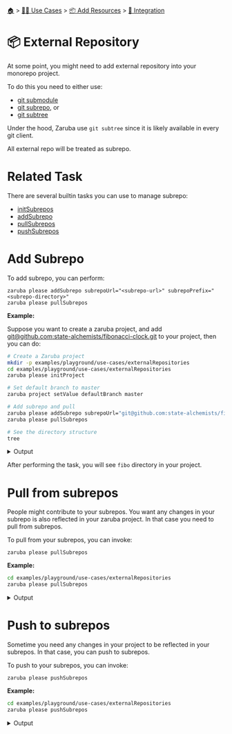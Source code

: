 <!--startTocHeader-->
[🏠](../../../README.md) > [👷🏽 Use Cases](../../README.md) > [📦 Add Resources](../README.md) > [🧩 Integration](README.md)
# 📦 External Repository
<!--endTocHeader-->


At some point, you might need to add external repository into your monorepo project.

To do this you need to either use:

* [git submodule](https://git-scm.com/book/en/v2/Git-Tools-Submodules)
* [git subrepo](https://github.com/ingydotnet/git-subrepo), or
* [git subtree](https://www.atlassian.com/git/tutorials/git-subtree)

Under the hood, Zaruba use `git subtree` since it is likely available in every git client.

All external repo will be treated as subrepo.

# Related Task

There are several builtin tasks you can use to manage subrepo:

* [initSubrepos](../../../core-tasks/initSubrepos.md)
* [addSubrepo](../../../core-tasks/addSubrepo.md)
* [pullSubrepos](../../../core-tasks/pullSubrepos.md)
* [pushSubrepos](../../../core-tasks/pushSubrepos.md)


# Add Subrepo

To add subrepo, you can perform:

```
zaruba please addSubrepo subrepoUrl="<subrepo-url>" subrepoPrefix="<subrepo-directory>" 
zaruba please pullSubrepos 

```

__Example:__

Suppose you want to create a zaruba project, and add [git@github.com:state-alchemists/fibonacci-clock.git](https://github.com/state-alchemists/fibonacci-clock) to your project, then you can do:

<!--startCode-->
```bash
# Create a Zaruba project
mkdir -p examples/playground/use-cases/externalRepositories
cd examples/playground/use-cases/externalRepositories
zaruba please initProject

# Set default branch to master
zaruba project setValue defaultBranch master

# Add subrepo and pull
zaruba please addSubrepo subrepoUrl="git@github.com:state-alchemists/fibonacci-clock.git" subrepoPrefix="fibo" 
zaruba please pullSubrepos 

# See the directory structure
tree
```
 
<details>
<summary>Output</summary>
 
```````
💀 🔎 Job Starting...
         Elapsed Time: 1.881µs
         Current Time: 09:09:44
💀 🏁 Run 🚧 'initProject' command on /home/gofrendi/zaruba/docs/examples/playground/use-cases/externalRepositories
💀    🚀 initProject          🚧 Initialized empty Git repository in /home/gofrendi/zaruba/docs/examples/playground/use-cases/externalRepositories/.git/
💀    🚀 initProject          🚧 🎉🎉🎉
💀    🚀 initProject          🚧 Project created
💀 🎉 Successfully running 🚧 'initProject' command
💀 🔎 Job Running...
         Elapsed Time: 117.734273ms
         Current Time: 09:09:44
💀 🎉 🎉🎉🎉🎉🎉🎉🎉🎉🎉🎉🎉
💀 🎉 Job Complete!!! 🎉🎉🎉
💀 🔥 Terminating
💀 🔎 Job Ended...
         Elapsed Time: 422.455633ms
         Current Time: 09:09:44
zaruba please initProject  
💀 🔎 Job Starting...
         Elapsed Time: 1.838µs
         Current Time: 09:09:45
💀 🏁 Run 🔎 'zrbIsProject' command on /home/gofrendi/zaruba/docs/examples/playground/use-cases/externalRepositories
💀    🚀 zrbIsProject         🔎 Current directory is a valid zaruba project
💀 🎉 Successfully running 🔎 'zrbIsProject' command
💀 🏁 Run 🥂 'addSubrepo' command on /home/gofrendi/zaruba/docs/examples/playground/use-cases/externalRepositories
💀    🚀 addSubrepo           🥂 🎉🎉🎉
💀    🚀 addSubrepo           🥂 Subrepo fibo has been added
💀 🎉 Successfully running 🥂 'addSubrepo' command
💀 🔎 Job Running...
         Elapsed Time: 574.244245ms
         Current Time: 09:09:45
💀 🎉 🎉🎉🎉🎉🎉🎉🎉🎉🎉🎉🎉
💀 🎉 Job Complete!!! 🎉🎉🎉
💀 🔥 Terminating
💀 🔎 Job Ended...
         Elapsed Time: 877.960376ms
         Current Time: 09:09:45
zaruba please addSubrepo -e '/home/gofrendi/zaruba/docs/examples/playground/use-cases/externalRepositories/.env' -v 'subrepoUrl=git@github.com:state-alchemists/fibonacci-clock.git' -v 'subrepoPrefix=fibo' -v '/home/gofrendi/zaruba/docs/examples/playground/use-cases/externalRepositories/default.values.yaml'
💀 🔎 Job Starting...
         Elapsed Time: 2.039µs
         Current Time: 09:09:46
💀 🏁 Run 🔍 'zrbIsValidSubrepos' command on /home/gofrendi/zaruba/docs/examples/playground/use-cases/externalRepositories
💀 🏁 Run 🔎 'zrbIsProject' command on /home/gofrendi/zaruba/docs/examples/playground/use-cases/externalRepositories
💀    🚀 zrbIsValidSubrepos   🔍 All Subrepos are valid
💀    🚀 zrbIsProject         🔎 Current directory is a valid zaruba project
💀 🎉 Successfully running 🔍 'zrbIsValidSubrepos' command
💀 🎉 Successfully running 🔎 'zrbIsProject' command
💀 🏁 Run 📦 'initSubrepos' command on /home/gofrendi/zaruba/docs/examples/playground/use-cases/externalRepositories
💀    🚀 initSubrepos         📦 fibo origin is not exist
💀    🚀 initSubrepos         📦 [master (root-commit) 921d67f] 💀 Save works before pulling from git@github.com:state-alchemists/fibonacci-clock.git
💀    🚀 initSubrepos         📦  3 files changed, 125 insertions(+)
💀    🚀 initSubrepos         📦  create mode 100644 .gitignore
💀    🚀 initSubrepos         📦  create mode 100644 default.values.yaml
💀    🚀 initSubrepos         📦  create mode 100644 index.zaruba.yaml
💀    🚀 initSubrepos         📦 git fetch fibo master
💀 🔥 🚀 initSubrepos         📦 warning: no common commits
💀 🔥 🚀 initSubrepos         📦 From github.com:state-alchemists/fibonacci-clock
💀 🔥 🚀 initSubrepos         📦  * branch            master     -> FETCH_HEAD
💀 🔥 🚀 initSubrepos         📦  * [new branch]      master     -> fibo/master
💀 🔥 🚀 initSubrepos         📦 Added dir 'fibo'
💀 🔥 🚀 initSubrepos         📦 From github.com:state-alchemists/fibonacci-clock
💀 🔥 🚀 initSubrepos         📦  * branch            master     -> FETCH_HEAD
💀 🔥 🚀 initSubrepos         📦 From github.com:state-alchemists/fibonacci-clock
💀 🔥 🚀 initSubrepos         📦  * branch            master     -> FETCH_HEAD
💀    🚀 initSubrepos         📦 Already up to date.
💀    🚀 initSubrepos         📦 🎉🎉🎉
💀    🚀 initSubrepos         📦 Subrepos Initialized
💀 🎉 Successfully running 📦 'initSubrepos' command
💀 🏁 Run 🔽 'pullSubrepos' command on /home/gofrendi/zaruba/docs/examples/playground/use-cases/externalRepositories
💀    🚀 pullSubrepos         🔽 On branch master
💀    🚀 pullSubrepos         🔽 nothing to commit, working tree clean
💀 🔥 🚀 pullSubrepos         🔽 From github.com:state-alchemists/fibonacci-clock
💀 🔥 🚀 pullSubrepos         🔽  * branch            master     -> FETCH_HEAD
💀    🚀 pullSubrepos         🔽 Already up to date.
💀    🚀 pullSubrepos         🔽 🎉🎉🎉
💀    🚀 pullSubrepos         🔽 Subrepos pulled
💀 🎉 Successfully running 🔽 'pullSubrepos' command
💀 🔎 Job Running...
         Elapsed Time: 17.310534795s
         Current Time: 09:10:03
💀 🎉 🎉🎉🎉🎉🎉🎉🎉🎉🎉🎉🎉
💀 🎉 Job Complete!!! 🎉🎉🎉
💀 🔥 Terminating
💀 🔎 Job Ended...
         Elapsed Time: 17.612858456s
         Current Time: 09:10:03
zaruba please pullSubrepos -e '/home/gofrendi/zaruba/docs/examples/playground/use-cases/externalRepositories/.env' -v '/home/gofrendi/zaruba/docs/examples/playground/use-cases/externalRepositories/default.values.yaml'
.
├── default.values.yaml
├── fibo
│   ├── Dockerfile
│   ├── README.md
│   ├── bootstrap.unity.css
│   ├── index.css
│   ├── index.html
│   ├── index.js
│   ├── jquery.js
│   ├── sample.env
│   └── start.sh
├── index.zaruba.yaml
└── logs
    └── log.zaruba.csv

2 directories, 12 files
```````
</details>
<!--endCode-->

After performing the task, you will see `fibo` directory in your project.

# Pull from subrepos

People might contribute to your subrepos. You want any changes in your subrepo is also reflected in your zaruba project. In that case you need to pull from subrepos.

To pull from your subrepos, you can invoke:

```
zaruba please pullSubrepos
```

__Example:__

<!--startCode-->
```bash
cd examples/playground/use-cases/externalRepositories
zaruba please pullSubrepos
```
 
<details>
<summary>Output</summary>
 
```````
💀 🔎 Job Starting...
         Elapsed Time: 1.993µs
         Current Time: 09:10:04
💀 🏁 Run 🔎 'zrbIsProject' command on /home/gofrendi/zaruba/docs/examples/playground/use-cases/externalRepositories
💀 🏁 Run 🔍 'zrbIsValidSubrepos' command on /home/gofrendi/zaruba/docs/examples/playground/use-cases/externalRepositories
💀    🚀 zrbIsProject         🔎 Current directory is a valid zaruba project
💀    🚀 zrbIsValidSubrepos   🔍 All Subrepos are valid
💀 🎉 Successfully running 🔎 'zrbIsProject' command
💀 🎉 Successfully running 🔍 'zrbIsValidSubrepos' command
💀 🏁 Run 📦 'initSubrepos' command on /home/gofrendi/zaruba/docs/examples/playground/use-cases/externalRepositories
💀    🚀 initSubrepos         📦 🎉🎉🎉
💀    🚀 initSubrepos         📦 Subrepos Initialized
💀 🎉 Successfully running 📦 'initSubrepos' command
💀 🏁 Run 🔽 'pullSubrepos' command on /home/gofrendi/zaruba/docs/examples/playground/use-cases/externalRepositories
💀    🚀 pullSubrepos         🔽 On branch master
💀    🚀 pullSubrepos         🔽 nothing to commit, working tree clean
💀 🔥 🚀 pullSubrepos         🔽 From github.com:state-alchemists/fibonacci-clock
💀 🔥 🚀 pullSubrepos         🔽  * branch            master     -> FETCH_HEAD
💀    🚀 pullSubrepos         🔽 Already up to date.
💀    🚀 pullSubrepos         🔽 🎉🎉🎉
💀    🚀 pullSubrepos         🔽 Subrepos pulled
💀 🎉 Successfully running 🔽 'pullSubrepos' command
💀 🔎 Job Running...
         Elapsed Time: 4.432433742s
         Current Time: 09:10:08
💀 🎉 🎉🎉🎉🎉🎉🎉🎉🎉🎉🎉🎉
💀 🎉 Job Complete!!! 🎉🎉🎉
💀 🔥 Terminating
💀 🔎 Job Ended...
         Elapsed Time: 4.736164612s
         Current Time: 09:10:08
zaruba please pullSubrepos -e '/home/gofrendi/zaruba/docs/examples/playground/use-cases/externalRepositories/.env' -v '/home/gofrendi/zaruba/docs/examples/playground/use-cases/externalRepositories/default.values.yaml'
```````
</details>
<!--endCode-->

# Push to subrepos

Sometime you need any changes in your project to be reflected in your subrepos. In that case, you can push to subrepos.

To push to your subrepos, you can invoke:

```
zaruba please pushSubrepos
```

__Example:__

<!--startCode-->
```bash
cd examples/playground/use-cases/externalRepositories
zaruba please pushSubrepos
```
 
<details>
<summary>Output</summary>
 
```````
💀 🔎 Job Starting...
         Elapsed Time: 2.056µs
         Current Time: 09:10:09
💀 🏁 Run 🔗 'updateProjectLinks' command on /home/gofrendi/zaruba/docs/examples/playground/use-cases/externalRepositories
💀 🏁 Run 🔎 'zrbIsProject' command on /home/gofrendi/zaruba/docs/examples/playground/use-cases/externalRepositories
💀 🏁 Run 🔍 'zrbIsValidSubrepos' command on /home/gofrendi/zaruba/docs/examples/playground/use-cases/externalRepositories
💀    🚀 zrbIsValidSubrepos   🔍 All Subrepos are valid
💀    🚀 updateProjectLinks   🔗 🎉🎉🎉
💀    🚀 updateProjectLinks   🔗 Links updated
💀    🚀 zrbIsProject         🔎 Current directory is a valid zaruba project
💀 🎉 Successfully running 🔗 'updateProjectLinks' command
💀 🎉 Successfully running 🔍 'zrbIsValidSubrepos' command
💀 🎉 Successfully running 🔎 'zrbIsProject' command
💀 🏁 Run 📦 'initSubrepos' command on /home/gofrendi/zaruba/docs/examples/playground/use-cases/externalRepositories
💀    🚀 initSubrepos         📦 🎉🎉🎉
💀    🚀 initSubrepos         📦 Subrepos Initialized
💀 🎉 Successfully running 📦 'initSubrepos' command
💀 🏁 Run 🔼 'pushSubrepos' command on /home/gofrendi/zaruba/docs/examples/playground/use-cases/externalRepositories
💀    🚀 pushSubrepos         🔼 On branch master
💀    🚀 pushSubrepos         🔼 nothing to commit, working tree clean
💀    🚀 pushSubrepos         🔼 git push using:  fibo master
💀 🔥 🚀 pushSubrepos         🔼 1/3 (0) [0]2/3 (0) [0]3/3 (0) [0]3/3 (1) [1]3/3 (1) [2]Everything up-to-date
💀    🚀 pushSubrepos         🔼 🎉🎉🎉
💀    🚀 pushSubrepos         🔼 Subrepos pushed
💀 🎉 Successfully running 🔼 'pushSubrepos' command
💀 🔎 Job Running...
         Elapsed Time: 3.945521836s
         Current Time: 09:10:13
💀 🎉 🎉🎉🎉🎉🎉🎉🎉🎉🎉🎉🎉
💀 🎉 Job Complete!!! 🎉🎉🎉
💀 🔥 Terminating
💀 🔎 Job Ended...
         Elapsed Time: 4.249263636s
         Current Time: 09:10:13
zaruba please pushSubrepos -e '/home/gofrendi/zaruba/docs/examples/playground/use-cases/externalRepositories/.env' -v '/home/gofrendi/zaruba/docs/examples/playground/use-cases/externalRepositories/default.values.yaml'
```````
</details>
<!--endCode-->


<!--startTocSubTopic-->
<!--endTocSubTopic-->
